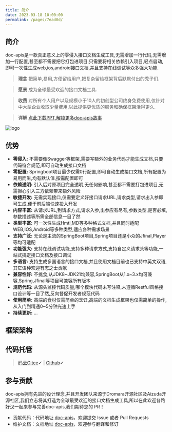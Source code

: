 ```yaml
---
title: 简介
date: 2023-03-18 10:00:00
permalink: /pages/7ead0d/
---
```

## 简介
doc-apis是一款真正意义上的零侵入接口文档生成工具,无需增加一行代码,无需增加一行配置,甚至都不需要把它打包进项目,只需要将相关依赖引入项目,轻点启动,即可一次性生成web,ios,android接口文档,并且支持在线调试等众多强大功能.

> **理念** 把简单,易用,方便留给用户,把复杂留给框架背后默默付出的秃子们.

> **愿景** 成为全球最受欢迎的接口文档工具.

> **收费** 对所有个人用户以及规模小于10人的初创型公司终身免费使用,仅针对中大型企业收取少量费用,以此提供更优质的服务和确保框架活得更久.

> **详解** [点此下载PPT,解锁更多doc-apis故事](https://iknow.hs.net/e1af094d-23b6-4baa-9f42-b4454c2223cb.pptx)

![logo](https://iknow.hs.net/ff0be8e5-f05a-41ee-b17c-d28d51677786.png)

## 优势
- **零侵入:** 不需要像Swagger等框架,需要写额外的业务代码才能生成文档,只要代码符合规范,即可自动生成接口文档
- **零配置:** Springboot项目最少仅需0行配置,即可自动生成接口文档,所有配置为易用而生,均有默认值,按需配置即可
- **依赖透明:** 引入后对原项目完全透明,无任何影响,甚至都不需要打包进项目,无需担心引入三方依赖带来额外风险
- **敏捷开发:** 无需实现接口,仅需要定义好接口请求URL,请求类型,请求出入参即可生成,便于前后端快速投入开发
- **内容丰富:** 从请求URL,到请求方式,请求入参,出参应有尽有,参数类型,是否必填,参数描述等所需全部信息一目了然
- **类型丰富:** 可一次性生成Hmtl,MD等多种格式文档,并且同时适配WEB,IOS,Android等多种类型,适应各种需求场景
- **支持广泛:** 无论是主流的SpringBoot项目,Spring项目还是小众的Jfinal,Player等均可适配
- **功能强大:** 支持在线调试功能,支持多种请求方式,支持自定义请求头等功能,一站式搞定接口文档及接口调试
- **多语言:** 支持生成多国语言的接口文档,并且使用文档目前也已支持中英文双语,其它语种欢迎有志之士贡献
- **兼容性好:** 不挑食,从JDK8~JDK21均兼容,SpringBoot从1.x~3.x均可兼容,Spring,Jfinal等项目可兼容所有版本
- **规范代码:** 从源头监控代码质量,哪个模块代码未写注释,未遵循Restful风格接口设计等一目了然,反向督促开发者规范代码
- **使用简单:** 高端的食材仅需简单的烹饪,高端的文档生成框架也仅需简单的操作,从入门到精通0~5分钟光速上手
- **持续更新:** ...

## 框架架构

## 代码托管
> [码云Gitee](https://gitee.com/easy-es/doc-apis)✔ | [Github](https://github.com/xpc1024/doc-apis)✔


## 参与贡献
doc-apis拥有先进的设计理念,并且开发团队来源于Dromara开源社区及Aizuda开源社区,我们立志将其打造为全球最受欢迎的接口文档生成工具,所以在此欢迎各路好汉一起来参与完善doc-apis,我们期待您的 PR！

- 贡献代码：代码地址 [doc-apis](https://gitee.com/dromara/easy-es)，欢迎提交 Issue 或者 Pull Requests
- 维护文档：文档地址 [doc-apis](https://github.com/xpc1024/doc-apis-home-pages)，欢迎参与翻译和修订


